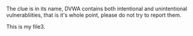 The clue is in its name, DVWA contains both intentional and unintentional vulnerabliities, that is it's whole point, please do not try to report them.

This is my file3.